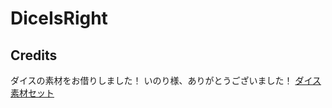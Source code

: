# DiceIsRight
## Credits
ダイスの素材をお借りしました！
いのり様、ありがとうございました！
[ダイス素材セット](https://commons.nicovideo.jp/works/nc102409)
